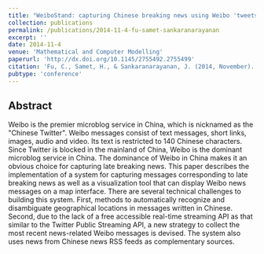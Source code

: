 ```yaml
---
title: "WeiboStand: capturing Chinese breaking news using Weibo 'tweets'"
collection: publications
permalink: /publications/2014-11-4-fu-samet-sankaranarayanan
excerpt: ''
date: 2014-11-4
venue: 'Mathematical and Computer Modelling'
paperurl: 'http://dx.doi.org/10.1145/2755492.2755499'
citation: 'Fu, C., Samet, H., & Sankaranarayanan, J. (2014, November). WeiboStand: capturing Chinese breaking news using Weibo" tweets". In Proceedings of the 7th ACM SIGSPATIAL International Workshop on Location-Based Social Networks (pp. 41-48).'
pubtype: 'conference'
---
```


## Abstract

Weibo is the premier microblog service in China, which is nicknamed as the "Chinese Twitter". Weibo messages consist of text messages, short links, images, audio and video. Its text is restricted to 140 Chinese characters. Since Twitter is blocked in the mainland of China, Weibo is the dominant microblog service in China. The dominance of Weibo in China makes it an obvious choice for capturing late breaking news. This paper describes the implementation of a system for capturing messages corresponding to late breaking news as well as a visualization tool that can display Weibo news messages on a map interface. There are several technical challenges to building this system. First, methods to automatically recognize and disambiguate geographical locations in messages written in Chinese. Second, due to the lack of a free accessible real-time streaming API as that similar to the Twitter Public Streaming API, a new strategy to collect the most recent news-related Weibo messages is devised. The system also uses news from Chinese news RSS feeds as complementary sources.
